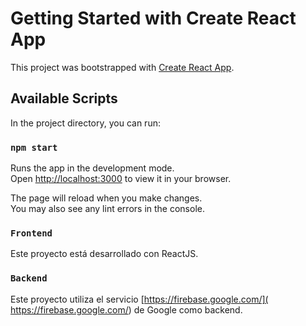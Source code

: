 # Getting Started with Create React App

This project was bootstrapped with [Create React App](https://github.com/facebook/create-react-app).

## Available Scripts

In the project directory, you can run:

### `npm start`

Runs the app in the development mode.\
Open [http://localhost:3000](http://localhost:3000) to view it in your browser.

The page will reload when you make changes.\
You may also see any lint errors in the console.

### `Frontend`

Este proyecto está desarrollado con ReactJS.

### `Backend`

Este proyecto utiliza el servicio [https://firebase.google.com/]( https://firebase.google.com/) de Google como backend.
